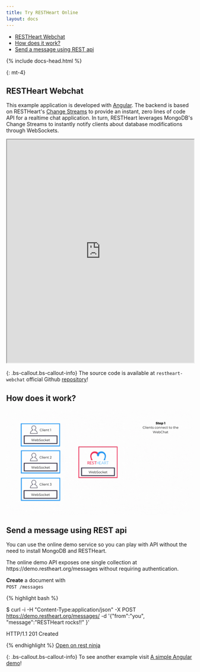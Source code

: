 ```yaml
---
title: Try RESTHeart Online
layout: docs
---
```


<div markdown="1" class="d-none d-xl-block col-xl-2 order-last bd-toc">

- [RESTHeart Webchat](#restheart-webchat)
- [How does it work?](#how-does-it-work)
- [Send a message using REST api](#send-a-message-using-rest-api)

</div>
<div markdown="1" class="col-12 col-md-9 col-xl-8 py-md-3 bd-content">

{% include docs-head.html %}

{: mt-4}
## RESTHeart Webchat

This example application is developed with [Angular](https://angular.io). The backend is based on RESTHeart's [Change Streams](https://restheart.org/docs/change-streams/) to provide an instant, zero lines of code API for a realtime chat application. In turn, RESTHeart leverages MongoDB's Change Streams to instantly notify clients about database modifications through WebSockets.

<iframe src="https://chat.restheart.org" width="100%" height="600px" title="restheat-ng-demo"></iframe>

{: .bs-callout.bs-callout-info}
The source code is available at `restheart-webchat`  official Github [repository](https://github.com/SoftInstigate/restheart-webchat)! 


## How does it work?

<div style="display: flex; justify-content: center"> 
<img src="/assets/audio/WEBCHAT-DIAGRAMMA.gif" style="width: 900px;">
</div>


## Send a message using REST api

<p> 
You can use the online demo service so you can play with API without the need to install MongoDB and RESTHeart.
</p>

<p> 
The online demo API exposes one single collection at https://demo.restheart.org/messages without requiring authentication.
</p>

<div class="row mt-3">
    <div class="col-lg-3 pt-2">
        <p><strong>Create</strong> a document with <br>
        <code>POST /messages</code></p>
    </div>
    <div class="col-lg-9">
{% highlight bash %}

$ curl -i -H "Content-Type:application/json" -X POST https://demo.restheart.org/messages/ -d '{"from":"you", "message":"RESTHeart rocks!!" }'

HTTP/1.1 201 Created

{% endhighlight %}
    <a href="http://restninja.io/share/1fd808b1f51037c8b2b36d43d6bc315a0325029c/3" class="btn btn-sm float-right" target="_blank">Open on rest ninja</a>
    </div>
</div>

{: .bs-callout.bs-callout-info}
To see another example visit [A simple Angular demo](/docs/ng-demo/)! 

</div>
